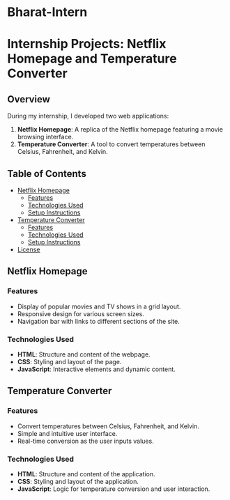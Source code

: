 # Bharat-Intern

# Internship Projects: Netflix Homepage and Temperature Converter

## Overview

During my internship, I developed two web applications:
1. **Netflix Homepage**: A replica of the Netflix homepage featuring a movie browsing interface.
2. **Temperature Converter**: A tool to convert temperatures between Celsius, Fahrenheit, and Kelvin.

## Table of Contents

- [Netflix Homepage](#netflix-homepage)
  - [Features](#features)
  - [Technologies Used](#technologies-used)
  - [Setup Instructions](#setup-instructions)
- [Temperature Converter](#temperature-converter)
  - [Features](#features-1)
  - [Technologies Used](#technologies-used-1)
  - [Setup Instructions](#setup-instructions-1)
- [License](#license)

## Netflix Homepage

### Features

- Display of popular movies and TV shows in a grid layout.
- Responsive design for various screen sizes.
- Navigation bar with links to different sections of the site.

### Technologies Used

- **HTML**: Structure and content of the webpage.
- **CSS**: Styling and layout of the page.
- **JavaScript**: Interactive elements and dynamic content.



## Temperature Converter

### Features

- Convert temperatures between Celsius, Fahrenheit, and Kelvin.
- Simple and intuitive user interface.
- Real-time conversion as the user inputs values.

### Technologies Used

- **HTML**: Structure and content of the application.
- **CSS**: Styling and layout of the application.
- **JavaScript**: Logic for temperature conversion and user interaction.
